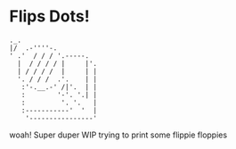 # Flips Dots!

```
._.
|/  .-''''-.
' .'  / / / '.-----.
  |  / / / / |     |'.
  | / / / /  |     | |
  '. / / /  .'.    | |
   :'-.__.-' /|'.  | |
   :        '-'. '.| |
   :         '. '.   |
   :-----------'  '  |
    '----------------'
```

woah! Super duper WIP trying to print some flippie floppies

